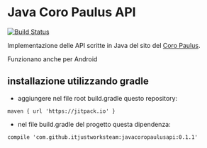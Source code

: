 # Java Coro Paulus API

[![Build Status](https://travis-ci.org/itjustworksteam/javacoropaulusapi.svg?branch=master)](https://travis-ci.org/itjustworksteam/javacoropaulusapi)

Implementazione delle API scritte in Java del sito del [Coro Paulus](http://coropaulus.altervista.org/api.php).

Funzionano anche per Android

## installazione utilizzando gradle

* aggiungere nel file root build.gradle questo repository:

```
maven { url 'https://jitpack.io' }
```

* nel file build.gradle del progetto questa dipendenza:

```
compile 'com.github.itjustworksteam:javacoropaulusapi:0.1.1'
```
